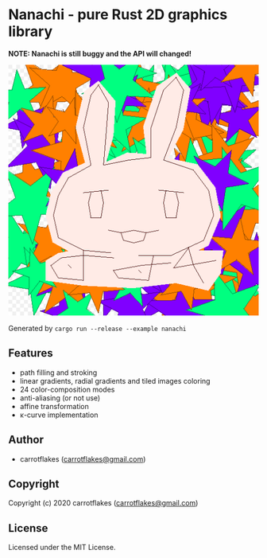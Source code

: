 # Nanachi - pure Rust 2D graphics library

**NOTE: Nanachi is still buggy and the API will changed!**

![my_image](my_image.png)

Generated by `cargo run --release --example nanachi`

## Features
- path filling and stroking
- linear gradients, radial gradients and tiled images coloring
- 24 color-composition modes
- anti-aliasing (or not use)
- affine transformation
- κ-curve implementation

## Author

* carrotflakes (carrotflakes@gmail.com)

## Copyright

Copyright (c) 2020 carrotflakes (carrotflakes@gmail.com)

## License

Licensed under the MIT License.
